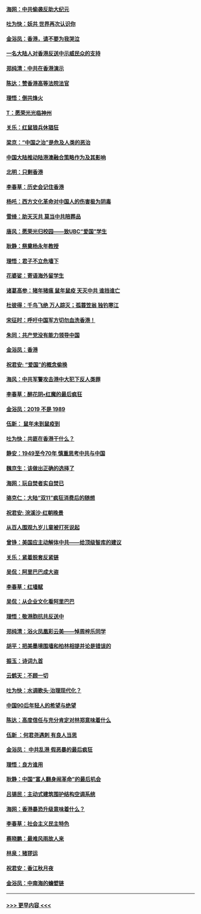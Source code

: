 #### [海网：中共偷袭反助大纪元](../pages/nsc993/n11673515.md?t=11230911) 
#### [吐为快：妖共 世界再次认识你](../pages/nsc993/n11673506.md?t=11230911) 
#### [金浴凤：香港，请不要为我哭泣](../pages/nsc993/n11673248.md?t=11230911) 
#### [一名大陆人对香港反送中示威民众的支持](../pages/nsc993/n11672615.md?t=11230911) 
#### [郑纯清：中共在香港演示](../pages/nsc993/n11670539.md?t=11230911) 
#### [陈达：赞香港高等法院法官](../pages/nsc993/n11669542.md?t=11230911) 
#### [理悟：倒共烽火](../pages/nsc993/n11668844.md?t=11230911) 
#### [T：愿荣光光临神州](../pages/nsc993/n11668421.md?t=11230911) 
#### [关乐：红鼠狼兵休猖狂](../pages/nsc993/n11668378.md?t=11230911) 
#### [梁京：“中国之治”是危及人类的恶治](../pages/nsc993/n11668328.md?t=11230911) 
#### [中国大陆推动陆港澳融合策略作为及其影响](../pages/nsc993/n11668157.md?t=11230911) 
#### [北明：只剩香港](../pages/nsc993/n11668002.md?t=11230911) 
#### [李春草：历史会记住香港](../pages/nsc993/n11667927.md?t=11230911) 
#### [杨吒：西方文化革命对中国人的伤害极为阴毒](../pages/nsc993/n11664521.md?t=11230911) 
#### [雪绮：助天灭共 莫当中共陪葬品](../pages/nsc993/n11662650.md?t=11230911) 
#### [唐风：愿荣光归校园——致UBC“爱国”学生](../pages/nsc993/n11662194.md?t=11230911) 
#### [耿静：祭奠杨永年教授](../pages/nsc993/n11662514.md?t=11230911) 
#### [理悟：君子不立危墙下](../pages/nsc993/n11662172.md?t=11230911) 
#### [花婆娑：寄语海外留学生](../pages/nsc993/n11662121.md?t=11230911) 
#### [诸葛高参：猪年猪瘟 鼠年鼠疫 天灭中共 谁挡谁亡](../pages/nsc993/n11661980.md?t=11230911) 
#### [杜彼得：千鸟飞绝 万人踪灭；孤蓑笠翁 独钓寒江](../pages/nsc993/n11661170.md?t=11230911) 
#### [宋征时：呼吁中国军方切勿血洗香港！](../pages/nsc993/n11415318.md?t=11230911) 
#### [朱同：共产党没有能力领导中国](../pages/nsc993/n11660421.md?t=11230911) 
#### [金浴凤：香港](../pages/nsc993/n11660419.md?t=11230911) 
#### [祝君安: “爱国”的概念偷换](../pages/nsc993/n11659706.md?t=11230911) 
#### [海风：中共军警攻击港中大犯下反人类罪](../pages/nsc993/n11659632.md?t=11230911) 
#### [李春草：醉花阴•红魔的最后疯狂](../pages/nsc993/n11659287.md?t=11230911) 
#### [金浴凤：2019 不是 1989](../pages/nsc993/n11657663.md?t=11230911) 
#### [伍新： 鼠年未到鼠疫到](../pages/nsc993/n11655098.md?t=11230911) 
#### [吐为快：共匪在香港干什么？](../pages/nsc993/n11654891.md?t=11230911) 
#### [静安：1949至今70年 慎重思考中共与中国](../pages/nsc993/n11651244.md?t=11230911) 
#### [魏京生：该做出正确的选择了](../pages/nsc993/n11653084.md?t=11230911) 
#### [海网：玩自焚者实自焚已](../pages/nsc993/n11652423.md?t=11230911) 
#### [骆克仁：大陆“双11”疯狂消费后的随想](../pages/nsc993/n11652305.md?t=11230911) 
#### [祝君安: 浣溪沙·红朝晚景](../pages/nsc993/n11652258.md?t=11230911) 
#### [从百人围观九岁儿童被打死说起](../pages/nsc993/n11651030.md?t=11230911) 
#### [曾铮：美国应主动解体中共——给顶级智库的建议](../pages/nsc993/n11649888.md?t=11230911) 
#### [关乐：紧着脱套反紧链](../pages/nsc993/n11649069.md?t=11230911) 
#### [吴侃：阿里巴巴成大盗](../pages/nsc993/n11645523.md?t=11230911) 
#### [李春草：红墙赋](../pages/nsc993/n11646389.md?t=11230911) 
#### [吴侃：从企业文化看阿里巴巴](../pages/nsc993/n11645476.md?t=11230911) 
#### [理悟：敬港胞抗共反送中](../pages/nsc993/n11645466.md?t=11230911) 
#### [郑纯清：浴火凤凰彩云美——悼周梓乐同学](../pages/nsc993/n11645155.md?t=11230911) 
#### [胡平：把美墨境围墙和柏林相提并论是错误的](../pages/nsc993/n11645134.md?t=11230911) 
#### [振玉：诗词九首](../pages/nsc993/n11644081.md?t=11230911) 
#### [云鹤天：不顾一切](../pages/nsc993/n11643508.md?t=11230911) 
#### [吐为快：水调歌头·治理现代化？](../pages/nsc993/n11643485.md?t=11230911) 
#### [中国90后年轻人的希望与绝望](../pages/nsc993/n11642317.md?t=11230911) 
#### [陈达：高度信任与充分肯定对林郑意味着什么](../pages/nsc993/n11641441.md?t=11230911) 
#### [伍新 ：何君尧遇刺 有良人当思](../pages/nsc993/n11641503.md?t=11230911) 
#### [金浴凤： 中共乱港  假恶暴的最后疯狂](../pages/nsc993/n11641495.md?t=11230911) 
#### [理悟：良方谁用](../pages/nsc993/n11641463.md?t=11230911) 
#### [耿静：中国“富人翻身闹革命”的最后机会](../pages/nsc993/n11640655.md?t=11230911) 
#### [吕锡民：主动式建筑围护结构空调系统](../pages/nsc993/n11640168.md?t=11230911) 
#### [海网：香港暴恐升级意味着什么？](../pages/nsc993/n11635904.md?t=11230911) 
#### [李春草：社会主义民主特色](../pages/nsc993/n11634657.md?t=11230911) 
#### [蔡晓鹏：最难风雨故人来](../pages/nsc993/n11633145.md?t=11230911) 
#### [林泉：猪猡运](../pages/nsc993/n11631469.md?t=11230911) 
#### [祝君安：香江秋月夜](../pages/nsc993/n11631440.md?t=11230911) 
#### [金浴凤：中南海的蟾嬖链](../pages/nsc993/n11631290.md?t=11230911) 

----
#### [ >>> 更早内容 <<< ](../indexes/nsc993-earlier.md)
